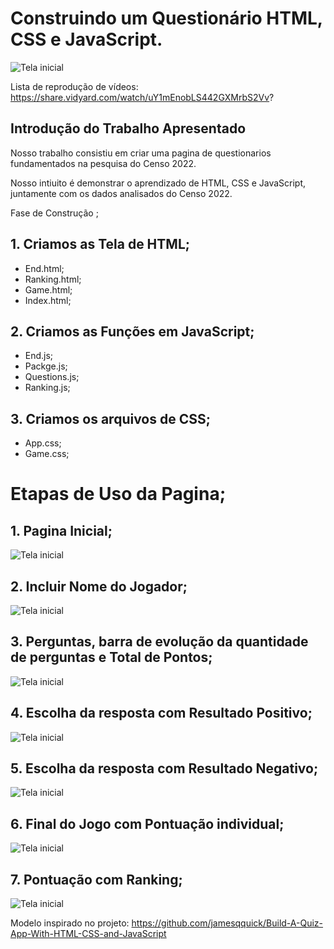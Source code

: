 # Construindo um Questionário HTML, CSS e JavaScript.

![Tela inicial](./imagem/primeira_tela.png)

Lista de reprodução de vídeos: https://share.vidyard.com/watch/uY1mEnobLS442GXMrbS2Vv?

## Introdução do Trabalho Apresentado 

Nosso trabalho consistiu em criar uma pagina de questionarios fundamentados na pesquisa do Censo 2022.

Nosso intiuito é demonstrar o aprendizado de HTML, CSS e JavaScript, juntamente com os dados analisados do Censo 2022.

Fase de Construção ;

## 1. Criamos as Tela de HTML;

- End.html;
- Ranking.html;
- Game.html;
- Index.html;
  
## 2. Criamos as Funções em JavaScript;

- End.js;
- Packge.js;
- Questions.js;
- Ranking.js;
  
## 3. Criamos os arquivos de CSS;

- App.css;
- Game.css;


# Etapas de Uso da Pagina;

## 1. Pagina Inicial;
![Tela inicial](./imagem/primeira_tela.png)

## 2. Incluir Nome do Jogador;

![Tela inicial](./imagem/NomeJogador.png)

## 3. Perguntas, barra de evolução da quantidade de perguntas e Total de Pontos;

![Tela inicial](./imagem/PerguntasBarradeEveolucao.png)

## 4. Escolha da resposta com Resultado Positivo;

![Tela inicial](./imagem/RespostaCorreta.png)

## 5. Escolha da resposta com Resultado Negativo;

![Tela inicial](./imagem/respostaErrada.png)

## 6. Final do Jogo com Pontuação individual;

![Tela inicial](./imagem/FinalJogo.png)

## 7. Pontuação com Ranking;

![Tela inicial](./imagem/Pontuação.png)





Modelo inspirado no projeto: 
https://github.com/jamesqquick/Build-A-Quiz-App-With-HTML-CSS-and-JavaScript


